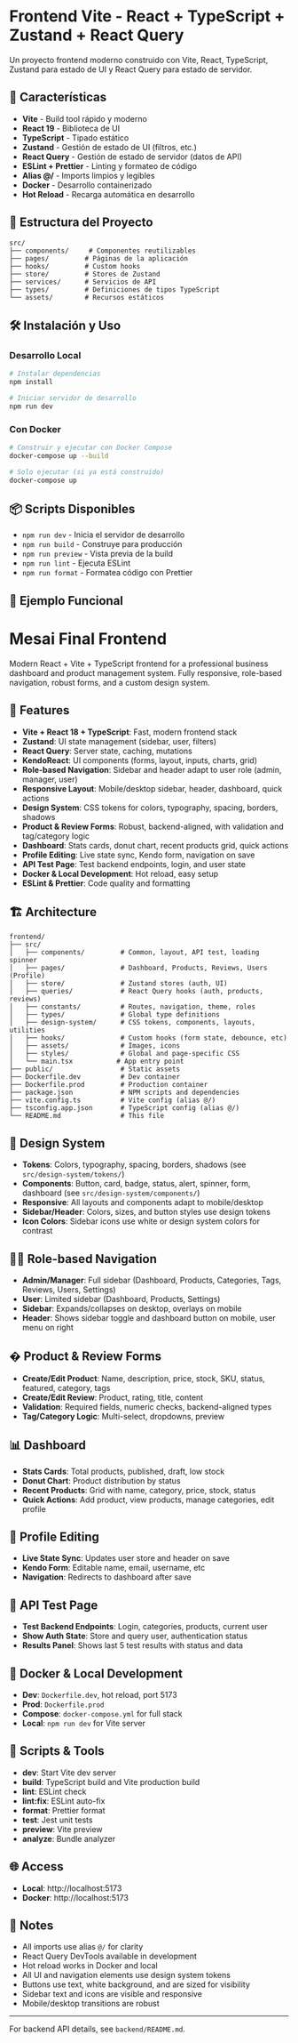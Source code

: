 # Frontend Vite - React + TypeScript + Zustand + React Query

Un proyecto frontend moderno construido con Vite, React, TypeScript, Zustand para estado de UI y React Query para estado de servidor.

## 🚀 Características

- **Vite** - Build tool rápido y moderno
- **React 19** - Biblioteca de UI
- **TypeScript** - Tipado estático
- **Zustand** - Gestión de estado de UI (filtros, etc.)
- **React Query** - Gestión de estado de servidor (datos de API)
- **ESLint + Prettier** - Linting y formateo de código
- **Alias @/** - Imports limpios y legibles
- **Docker** - Desarrollo containerizado
- **Hot Reload** - Recarga automática en desarrollo

## 📁 Estructura del Proyecto

```
src/
├── components/     # Componentes reutilizables
├── pages/         # Páginas de la aplicación
├── hooks/         # Custom hooks
├── store/         # Stores de Zustand
├── services/      # Servicios de API
├── types/         # Definiciones de tipos TypeScript
└── assets/        # Recursos estáticos
```

## 🛠️ Instalación y Uso

### Desarrollo Local

```bash
# Instalar dependencias
npm install

# Iniciar servidor de desarrollo
npm run dev
```

### Con Docker

```bash
# Construir y ejecutar con Docker Compose
docker-compose up --build

# Solo ejecutar (si ya está construido)
docker-compose up
```

## 📦 Scripts Disponibles

- `npm run dev` - Inicia el servidor de desarrollo
- `npm run build` - Construye para producción
- `npm run preview` - Vista previa de la build
- `npm run lint` - Ejecuta ESLint
- `npm run format` - Formatea código con Prettier

## 🎯 Ejemplo Funcional


# Mesai Final Frontend

Modern React + Vite + TypeScript frontend for a professional business dashboard and product management system. Fully responsive, role-based navigation, robust forms, and a custom design system.

## 🚀 Features

- **Vite + React 18 + TypeScript**: Fast, modern frontend stack
- **Zustand**: UI state management (sidebar, user, filters)
- **React Query**: Server state, caching, mutations
- **KendoReact**: UI components (forms, layout, inputs, charts, grid)
- **Role-based Navigation**: Sidebar and header adapt to user role (admin, manager, user)
- **Responsive Layout**: Mobile/desktop sidebar, header, dashboard, quick actions
- **Design System**: CSS tokens for colors, typography, spacing, borders, shadows
- **Product & Review Forms**: Robust, backend-aligned, with validation and tag/category logic
- **Dashboard**: Stats cards, donut chart, recent products grid, quick actions
- **Profile Editing**: Live state sync, Kendo form, navigation on save
- **API Test Page**: Test backend endpoints, login, and user state
- **Docker & Local Development**: Hot reload, easy setup
- **ESLint & Prettier**: Code quality and formatting

## 🏗️ Architecture

```
frontend/
├── src/
│   ├── components/         # Common, layout, API test, loading spinner
│   ├── pages/              # Dashboard, Products, Reviews, Users (Profile)
│   ├── store/              # Zustand stores (auth, UI)
│   ├── queries/            # React Query hooks (auth, products, reviews)
│   ├── constants/          # Routes, navigation, theme, roles
│   ├── types/              # Global type definitions
│   ├── design-system/      # CSS tokens, components, layouts, utilities
│   ├── hooks/              # Custom hooks (form state, debounce, etc)
│   ├── assets/             # Images, icons
│   ├── styles/             # Global and page-specific CSS
│   └── main.tsx           # App entry point
├── public/                 # Static assets
├── Dockerfile.dev          # Dev container
├── Dockerfile.prod         # Production container
├── package.json            # NPM scripts and dependencies
├── vite.config.ts          # Vite config (alias @/)
├── tsconfig.app.json       # TypeScript config (alias @/)
└── README.md               # This file
```

## 🎨 Design System

- **Tokens**: Colors, typography, spacing, borders, shadows (see `src/design-system/tokens/`)
- **Components**: Button, card, badge, status, alert, spinner, form, dashboard (see `src/design-system/components/`)
- **Responsive**: All layouts and components adapt to mobile/desktop
- **Sidebar/Header**: Colors, sizes, and button styles use design tokens
- **Icon Colors**: Sidebar icons use white or design system colors for contrast

## 🧑‍💼 Role-based Navigation

- **Admin/Manager**: Full sidebar (Dashboard, Products, Categories, Tags, Reviews, Users, Settings)
- **User**: Limited sidebar (Dashboard, Products, Settings)
- **Sidebar**: Expands/collapses on desktop, overlays on mobile
- **Header**: Shows sidebar toggle and dashboard button on mobile, user menu on right

## � Product & Review Forms

- **Create/Edit Product**: Name, description, price, stock, SKU, status, featured, category, tags
- **Create/Edit Review**: Product, rating, title, content
- **Validation**: Required fields, numeric checks, backend-aligned types
- **Tag/Category Logic**: Multi-select, dropdowns, preview

## 📊 Dashboard

- **Stats Cards**: Total products, published, draft, low stock
- **Donut Chart**: Product distribution by status
- **Recent Products**: Grid with name, category, price, stock, status
- **Quick Actions**: Add product, view products, manage categories, edit profile

## 👤 Profile Editing

- **Live State Sync**: Updates user store and header on save
- **Kendo Form**: Editable name, email, username, etc
- **Navigation**: Redirects to dashboard after save

## 🔌 API Test Page

- **Test Backend Endpoints**: Login, categories, products, current user
- **Show Auth State**: Store and query user, authentication status
- **Results Panel**: Shows last 5 test results with status and data

## 🐳 Docker & Local Development

- **Dev**: `Dockerfile.dev`, hot reload, port 5173
- **Prod**: `Dockerfile.prod`
- **Compose**: `docker-compose.yml` for full stack
- **Local**: `npm run dev` for Vite server

## 🧰 Scripts & Tools

- **dev**: Start Vite dev server
- **build**: TypeScript build and Vite production build
- **lint**: ESLint check
- **lint:fix**: ESLint auto-fix
- **format**: Prettier format
- **test**: Jest unit tests
- **preview**: Vite preview
- **analyze**: Bundle analyzer

## 🌐 Access

- **Local**: http://localhost:5173
- **Docker**: http://localhost:5173

## 📝 Notes

- All imports use alias `@/` for clarity
- React Query DevTools available in development
- Hot reload works in Docker and local
- All UI and navigation elements use design system tokens
- Buttons use text, white background, and are sized for visibility
- Sidebar text and icons are visible and responsive
- Mobile/desktop transitions are robust

---

For backend API details, see `backend/README.md`.
